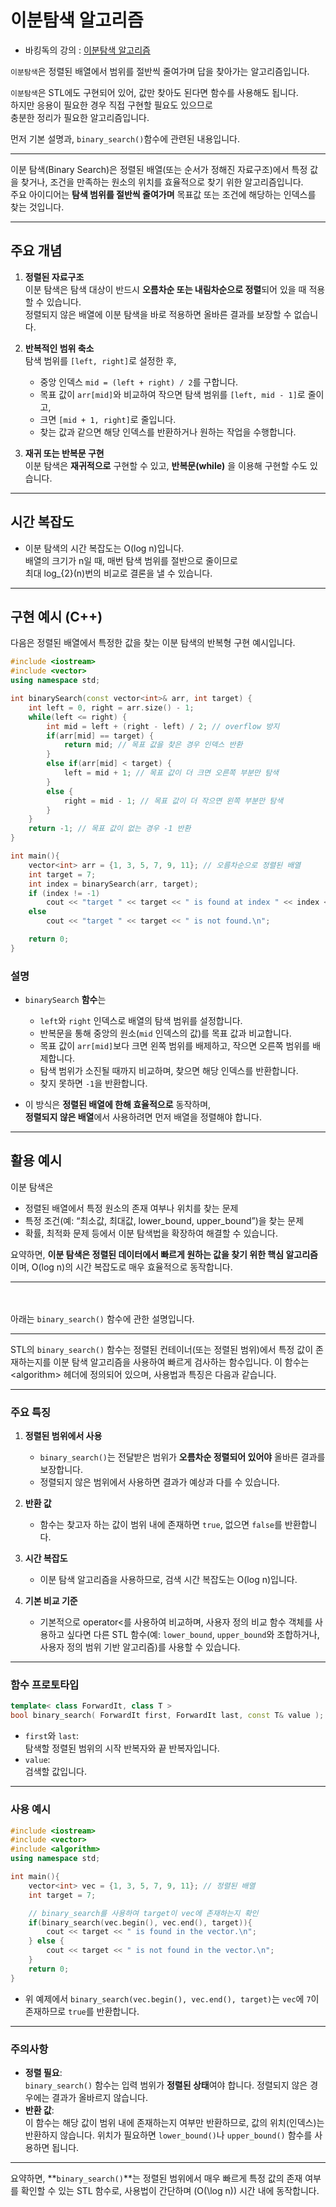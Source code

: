 # 이분탐색 알고리즘
- 바킹독의 강의 : [이분탐색 알고리즘](https://youtu.be/3TkaOKHxHnI?si=EQ80tRK0xRXf515Z)<br>

`이분탐색`은 정렬된 배열에서 범위를 절반씩 줄여가며 답을 찾아가는 알고리즘입니다.<br>

`이분탐색`은 STL에도 구현되어 있어, 값만 찾아도 된다면 함수를 사용해도 됩니다.<br>
하지만 응용이 필요한 경우 직접 구현할 필요도 있으므로<br>
충분한 정리가 필요한 알고리즘입니다.<br>

먼저 기본 설명과, `binary_search()`함수에 관련된 내용입니다.<br>

---
이분 탐색(Binary Search)은 정렬된 배열(또는 순서가 정해진 자료구조)에서 특정 값을 찾거나, 조건을 만족하는 원소의 위치를 효율적으로 찾기 위한 알고리즘입니다.  
주요 아이디어는 **탐색 범위를 절반씩 줄여가며** 목표값 또는 조건에 해당하는 인덱스를 찾는 것입니다.

---

## 주요 개념

1. **정렬된 자료구조**  
   이분 탐색은 탐색 대상이 반드시 **오름차순 또는 내림차순으로 정렬**되어 있을 때 적용할 수 있습니다.  
   정렬되지 않은 배열에 이분 탐색을 바로 적용하면 올바른 결과를 보장할 수 없습니다.

2. **반복적인 범위 축소**  
   탐색 범위를 `[left, right]`로 설정한 후,  
   - 중앙 인덱스 `mid = (left + right) / 2`를 구합니다.
   - 목표 값이 `arr[mid]`와 비교하여 작으면 탐색 범위를 `[left, mid - 1]`로 줄이고,  
   - 크면 `[mid + 1, right]`로 줄입니다.
   - 찾는 값과 같으면 해당 인덱스를 반환하거나 원하는 작업을 수행합니다.

3. **재귀 또는 반복문 구현**  
   이분 탐색은 **재귀적으로** 구현할 수 있고, **반복문(while)** 을 이용해 구현할 수도 있습니다.

---

## 시간 복잡도

- 이분 탐색의 시간 복잡도는 O(log n)입니다.  
  배열의 크기가 n일 때, 매번 탐색 범위를 절반으로 줄이므로  
  최대 log_{2}(n)번의 비교로 결론을 낼 수 있습니다.

---

## 구현 예시 (C++)

다음은 정렬된 배열에서 특정한 값을 찾는 이분 탐색의 반복형 구현 예시입니다.

```cpp
#include <iostream>
#include <vector>
using namespace std;

int binarySearch(const vector<int>& arr, int target) {
    int left = 0, right = arr.size() - 1;
    while(left <= right) {
        int mid = left + (right - left) / 2; // overflow 방지
        if(arr[mid] == target) {
            return mid; // 목표 값을 찾은 경우 인덱스 반환
        }
        else if(arr[mid] < target) {
            left = mid + 1; // 목표 값이 더 크면 오른쪽 부분만 탐색
        }
        else {
            right = mid - 1; // 목표 값이 더 작으면 왼쪽 부분만 탐색
        }
    }
    return -1; // 목표 값이 없는 경우 -1 반환
}

int main(){
    vector<int> arr = {1, 3, 5, 7, 9, 11}; // 오름차순으로 정렬된 배열
    int target = 7;
    int index = binarySearch(arr, target);
    if (index != -1)
        cout << "target " << target << " is found at index " << index << "\n";
    else
        cout << "target " << target << " is not found.\n";

    return 0;
}
```

### 설명
- `binarySearch` **함수**는  
  - `left`와 `right` 인덱스로 배열의 탐색 범위를 설정합니다.
  - 반복문을 통해 중앙의 원소(`mid` 인덱스의 값)를 목표 값과 비교합니다.
  - 목표 값이 `arr[mid]`보다 크면 왼쪽 범위를 배제하고, 작으면 오른쪽 범위를 배제합니다.
  - 탐색 범위가 소진될 때까지 비교하며, 찾으면 해당 인덱스를 반환합니다.
  - 찾지 못하면 `-1`을 반환합니다.

- 이 방식은 **정렬된 배열에 한해 효율적으로** 동작하며,  
  **정렬되지 않은 배열**에서 사용하려면 먼저 배열을 정렬해야 합니다.

---

## 활용 예시

이분 탐색은  
- 정렬된 배열에서 특정 원소의 존재 여부나 위치를 찾는 문제  
- 특정 조건(예: “최소값, 최대값, lower_bound, upper_bound”)을 찾는 문제  
- 확률, 최적화 문제 등에서 이분 탐색법을 확장하여 해결할 수 있습니다.

요약하면, **이분 탐색은 정렬된 데이터에서 빠르게 원하는 값을 찾기 위한 핵심 알고리즘**이며, O(log n)의 시간 복잡도로 매우 효율적으로 동작합니다.

---

<br> <br>
아래는 `binary_search()` 함수에 관한 설명입니다.<br>

---
STL의 `binary_search()` 함수는 정렬된 컨테이너(또는 정렬된 범위)에서 특정 값이 존재하는지를 이분 탐색 알고리즘을 사용하여 빠르게 검사하는 함수입니다. 이 함수는 \<algorithm\> 헤더에 정의되어 있으며, 사용법과 특징은 다음과 같습니다.

---

### 주요 특징

1. **정렬된 범위에서 사용**  
   - `binary_search()`는 전달받은 범위가 **오름차순 정렬되어 있어야** 올바른 결과를 보장합니다.  
   - 정렬되지 않은 범위에서 사용하면 결과가 예상과 다를 수 있습니다.

2. **반환 값**  
   - 함수는 찾고자 하는 값이 범위 내에 존재하면 `true`, 없으면 `false`를 반환합니다.

3. **시간 복잡도**  
   - 이분 탐색 알고리즘을 사용하므로, 검색 시간 복잡도는 O(log n)입니다.

4. **기본 비교 기준**  
   - 기본적으로 operator<를 사용하여 비교하며, 사용자 정의 비교 함수 객체를 사용하고 싶다면 다른 STL 함수(예: `lower_bound`, `upper_bound`와 조합하거나, 사용자 정의 범위 기반 알고리즘)를 사용할 수 있습니다.

---

### 함수 프로토타입

```cpp
template< class ForwardIt, class T >
bool binary_search( ForwardIt first, ForwardIt last, const T& value );
```

- `first`와 `last`:  
  탐색할 정렬된 범위의 시작 반복자와 끝 반복자입니다.
- `value`:  
  검색할 값입니다.

---

### 사용 예시

```cpp
#include <iostream>
#include <vector>
#include <algorithm>
using namespace std;

int main(){
    vector<int> vec = {1, 3, 5, 7, 9, 11}; // 정렬된 배열
    int target = 7;

    // binary_search를 사용하여 target이 vec에 존재하는지 확인
    if(binary_search(vec.begin(), vec.end(), target)){
        cout << target << " is found in the vector.\n";
    } else {
        cout << target << " is not found in the vector.\n";
    }
    return 0;
}
```

- 위 예제에서 `binary_search(vec.begin(), vec.end(), target)`는 `vec`에 `7`이 존재하므로 `true`를 반환합니다.

---

### 주의사항

- **정렬 필요**:  
  `binary_search()` 함수는 입력 범위가 **정렬된 상태**여야 합니다. 정렬되지 않은 경우에는 결과가 올바르지 않습니다.
- **반환 값**:  
  이 함수는 해당 값이 범위 내에 존재하는지 여부만 반환하므로, 값의 위치(인덱스)는 반환하지 않습니다. 위치가 필요하면 `lower_bound()`나 `upper_bound()` 함수를 사용하면 됩니다.

---

요약하면, **`binary_search()`**는 정렬된 범위에서 매우 빠르게 특정 값의 존재 여부를 확인할 수 있는 STL 함수로, 사용법이 간단하며 \(O(\log n)\) 시간 내에 동작합니다.